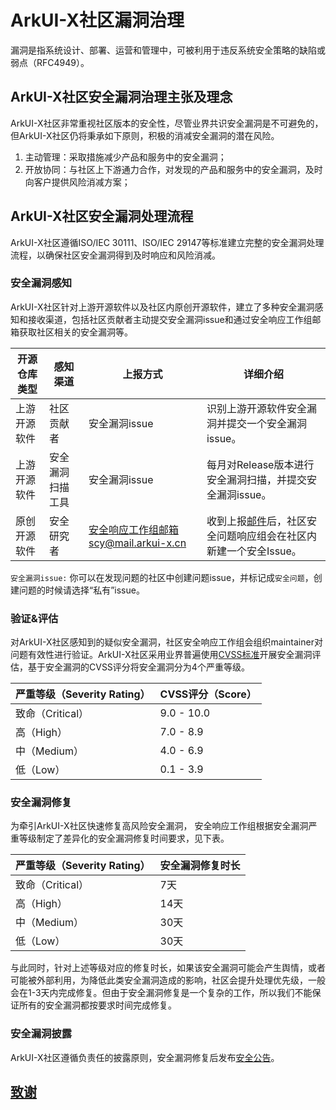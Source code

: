 # ArkUI-X社区漏洞治理

漏洞是指系统设计、部署、运营和管理中，可被利用于违反系统安全策略的缺陷或弱点（RFC4949）。

## ArkUI-X社区安全漏洞治理主张及理念

ArkUI-X社区非常重视社区版本的安全性，尽管业界共识安全漏洞是不可避免的，但ArkUI-X社区仍将秉承如下原则，积极的消减安全漏洞的潜在风险。

1. 主动管理：采取措施减少产品和服务中的安全漏洞；
2. 开放协同：与社区上下游通力合作，对发现的产品和服务中的安全漏洞，及时向客户提供风险消减方案；

## ArkUI-X社区安全漏洞处理流程
ArkUI-X社区遵循ISO/IEC 30111、ISO/IEC 29147等标准建立完整的安全漏洞处理流程，以确保社区安全漏洞得到及时响应和风险消减。

### 安全漏洞感知

ArkUI-X社区针对上游开源软件以及社区内原创开源软件，建立了多种安全漏洞感知和接收渠道，包括社区贡献者主动提交安全漏洞issue和通过安全响应工作组邮箱获取社区相关的安全漏洞等。


|开源仓库类型|感知渠道|上报方式|详细介绍|
| -------- |-------- | -------- | -------- |
|上游开源软件|社区贡献者|安全漏洞issue|识别上游开源软件安全漏洞并提交一个安全漏洞issue。|
|上游开源软件|安全漏洞扫描工具|安全漏洞issue|每月对Release版本进行安全漏洞扫描，并提交安全漏洞issue。|
|原创开源软件|安全研究者|安全响应工作组邮箱scy@mail.arkui-x.cn|收到上报[邮件](./template-security-bug.md)后，社区安全问题响应组会在社区内新建一个安全Issue。|

`安全漏洞issue:` 你可以在发现问题的社区中创建问题issue，并标记成`安全问题`，创建问题的时候请选择“私有”issue。

### 验证&评估

对ArkUI-X社区感知到的疑似安全漏洞，社区安全响应工作组会组织maintainer对问题有效性进行验证。ArkUI-X社区采用业界普遍使用[CVSS标准](https://www.first.org/cvss/calculator/3.1)开展安全漏洞评估，基于安全漏洞的CVSS评分将安全漏洞分为4个严重等级。

|严重等级（Severity Rating）|CVSS评分（Score）|
|--------------------------|-----------------|
|致命（Critical）|9.0 - 10.0|
|高（High）|7.0 - 8.9|
|中（Medium）|4.0 - 6.9|
|低（Low）|0.1 - 3.9|

### 安全漏洞修复

为牵引ArkUI-X社区快速修复高风险安全漏洞， 安全响应工作组根据安全漏洞严重等级制定了差异化的安全漏洞修复时间要求，见下表。

|严重等级（Severity Rating）|安全漏洞修复时长|
|--------------------------|-----------------|
|致命（Critical）|7天|
|高（High）|14天|
|中（Medium）|30天|
|低（Low）|30天|

与此同时，针对上述等级对应的修复时长，如果该安全漏洞可能会产生舆情，或者可能被外部利用，为降低此类安全漏洞造成的影响，社区会提升处理优先级，一般会在1-3天内完成修复。但由于安全漏洞修复是一个复杂的工作，所以我们不能保证所有的安全漏洞都按要求时间完成修复。

### 安全漏洞披露

ArkUI-X社区遵循负责任的披露原则，安全漏洞修复后发布[安全公告](../security-disclosure/README.md)。


## [致谢](./Acknowledgements.md)
